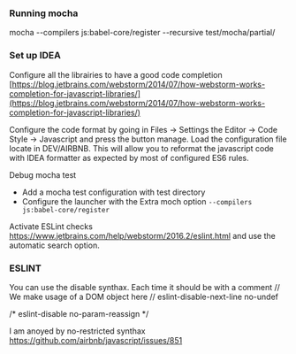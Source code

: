  ### Running mocha
 
 mocha --compilers js:babel-core/register --recursive test/mocha/partial/
 
 
 
 
 ### Set up IDEA
 
 Configure all the librairies to have a good code completion [https://blog.jetbrains.com/webstorm/2014/07/how-webstorm-works-completion-for-javascript-libraries/](https://blog.jetbrains.com/webstorm/2014/07/how-webstorm-works-completion-for-javascript-libraries/)
 
 Configure the code format by going in Files -> Settings the Editor -> Code Style -> Javascript and press the button manage. Load the configuration file locate in DEV/AIRBNB. This will allow you to reformat the javascript code with IDEA formatter as expected by most of configured ES6 rules. 
 
 Debug mocha test 
 - Add a mocha test configuration with test directory
 - Configure the launcher with the Extra moch option `--compilers js:babel-core/register`
 
 
 Activate ESLint checks https://www.jetbrains.com/help/webstorm/2016.2/eslint.html and use the automatic search option.
 
 
 
 ### ESLINT
 
 You can use the disable synthax. Each time it should be with a comment
   // We make usage of a DOM object here
   // eslint-disable-next-line no-undef
 
 
 /* eslint-disable no-param-reassign */
 
 I am anoyed by no-restricted synthax
 https://github.com/airbnb/javascript/issues/851